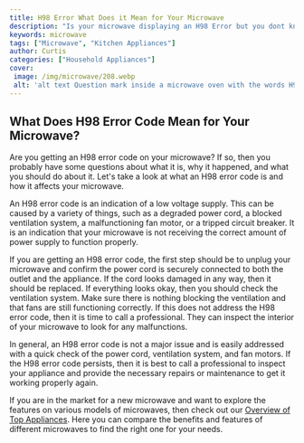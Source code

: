 ```yaml
---
title: H98 Error What Does it Mean for Your Microwave
description: "Is your microwave displaying an H98 Error but you dont know what it means Find out in this blog post and learn how to resolve the issue quickly and safely"
keywords: microwave
tags: ["Microwave", "Kitchen Appliances"]
author: Curtis
categories: ["Household Appliances"]
cover: 
 image: /img/microwave/208.webp
 alt: 'alt text Question mark inside a microwave oven with the words H98 error visible on the display'
---
```

## What Does H98 Error Code Mean for Your Microwave?
Are you getting an H98 error code on your microwave? If so, then you probably have some questions about what it is, why it happened, and what you should do about it. Let's take a look at what an H98 error code is and how it affects your microwave.

An H98 error code is an indication of a low voltage supply. This can be caused by a variety of things, such as a degraded power cord, a blocked ventilation system, a malfunctioning fan motor, or a tripped circuit breaker. It is an indication that your microwave is not receiving the correct amount of power supply to function properly.

If you are getting an H98 error code, the first step should be to unplug your microwave and confirm the power cord is securely connected to both the outlet and the appliance. If the cord looks damaged in any way, then it should be replaced. If everything looks okay, then you should check the ventilation system. Make sure there is nothing blocking the ventilation and that fans are still functioning correctly. If this does not address the H98 error code, then it is time to call a professional. They can inspect the interior of your microwave to look for any malfunctions.

In general, an H98 error code is not a major issue and is easily addressed with a quick check of the power cord, ventilation system, and fan motors. If the H98 error code persists, then it is best to call a professional to inspect your appliance and provide the necessary repairs or maintenance to get it working properly again. 

If you are in the market for a new microwave and want to explore the features on various models of microwaves, then check out our [Overview of Top Appliances](./pages/appliance-overview). Here you can compare the benefits and features of different microwaves to find the right one for your needs.
